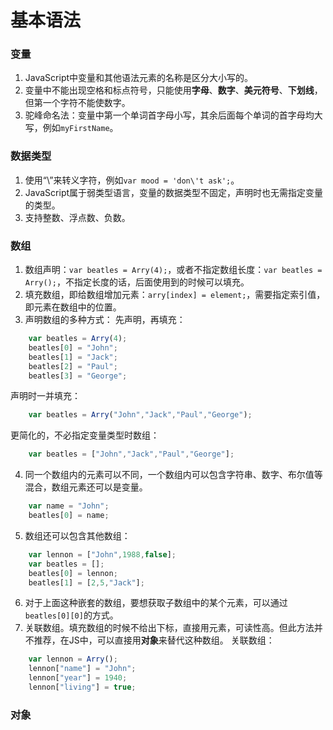 # 基本语法

### 变量

1. JavaScript中变量和其他语法元素的名称是区分大小写的。
2. 变量中不能出现空格和标点符号，只能使用**字母**、**数字**、**美元符号**、**下划线**，但第一个字符不能使数字。
3. 驼峰命名法：变量中第一个单词首字母小写，其余后面每个单词的首字母均大写，例如``myFirstName``。

### 数据类型

1. 使用“\”来转义字符，例如``var mood = 'don\'t ask';``。
2. JavaScript属于弱类型语言，变量的数据类型不固定，声明时也无需指定变量的类型。
3. 支持整数、浮点数、负数。

### 数组

1. 数组声明：``var beatles = Arry(4);``，或者不指定数组长度：``var beatles = Arry();``，不指定长度的话，后面使用到的时候可以填充。
2. 填充数组，即给数组增加元素：``arry[index] = element;``，需要指定索引值，即元素在数组中的位置。
3. 声明数组的多种方式：
先声明，再填充：
````js
    var beatles = Arry(4);
    beatles[0] = "John";
    beatles[1] = "Jack";
    beatles[2] = "Paul";
    beatles[3] = "George";
````

声明时一并填充：
````js
    var beatles = Arry("John","Jack","Paul","George");
````

更简化的，不必指定变量类型时数组：
````js
    var beatles = ["John","Jack","Paul","George"];
````

4. 同一个数组内的元素可以不同，一个数组内可以包含字符串、数字、布尔值等混合，数组元素还可以是变量。
````js
    var name = "John";
    beatles[0] = name;
````

5. 数组还可以包含其他数组：
````js
    var lennon = ["John",1988,false];
    var beatles = [];
    beatles[0] = lennon;
    beatles[1] = [2,5,"Jack"];
````
6. 对于上面这种嵌套的数组，要想获取子数组中的某个元素，可以通过``beatles[0][0]``的方式。
7. 关联数组。填充数组的时候不给出下标，直接用元素，可读性高。但此方法并不推荐，在JS中，可以直接用**对象**来替代这种数组。
关联数组：
````js
    var lennon = Arry();
    lennon["name"] = "John";
    lennon["year"] = 1940;
    lennon["living"] = true;
````

### 对象
